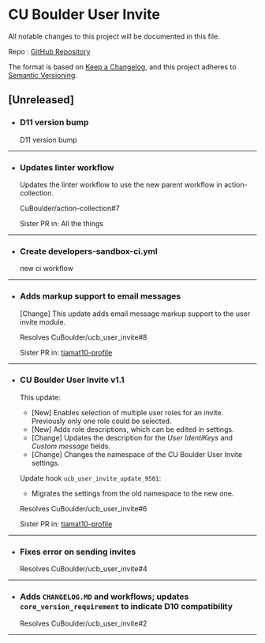 # CU Boulder User Invite

All notable changes to this project will be documented in this file.

Repo : [GitHub Repository](https://github.com/CuBoulder/ucb_user_invite)

The format is based on [Keep a Changelog](https://keepachangelog.com/en/1.0.0/),
and this project adheres to [Semantic Versioning](https://semver.org/spec/v2.0.0.html).

## [Unreleased]

- ### D11 version bump
  D11 version bump
---

- ### Updates linter workflow
  Updates the linter workflow to use the new parent workflow in action-collection.
  
  CuBoulder/action-collection#7
  
  Sister PR in: All the things
---

- ### Create developers-sandbox-ci.yml
  new ci workflow
---

- ### Adds markup support to email messages
  [Change] This update adds email message markup support to the user invite module.
  
  Resolves CuBoulder/ucb_user_invite#8
  
  Sister PR in: [tiamat10-profile](https://github.com/CuBoulder/tiamat10-profile/pull/134)
---

- ### CU Boulder User Invite v1.1
  This update:
  - [New] Enables selection of multiple user roles for an invite. Previously only one role could be selected.
  - [New] Adds role descriptions, which can be edited in settings.
  - [Change] Updates the description for the _User IdentiKeys_ and _Custom message_ fields.
  - [Change] Changes the namespace of the CU Boulder User Invite settings.
  
  Update hook `ucb_user_invite_update_9501`:
  - Migrates the settings from the old namespace to the new one.
  
  Resolves CuBoulder/ucb_user_invite#6
  
  Sister PR in: [tiamat10-profile](https://github.com/CuBoulder/tiamat10-profile/pull/103)
---

- ### Fixes error on sending invites
  Resolves CuBoulder/ucb_user_invite#4
---

- ### Adds `CHANGELOG.MD` and workflows; updates `core_version_requirement` to indicate D10 compatibility
  Resolves CuBoulder/ucb_user_invite#2
---
